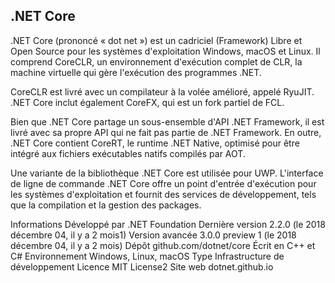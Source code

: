 ## .NET Core

.NET Core (prononcé « dot net ») est un cadriciel (Framework) Libre et Open Source pour les systèmes d'exploitation Windows, macOS et Linux. Il comprend CoreCLR, un environnement d'exécution complet de CLR, la machine virtuelle qui gère l'exécution des programmes .NET.

CoreCLR est livré avec un compilateur à la volée amélioré, appelé RyuJIT. .NET Core inclut également CoreFX, qui est un fork partiel de FCL. 

Bien que .NET Core partage un sous-ensemble d'API .NET Framework, il est livré avec sa propre API qui ne fait pas partie de .NET Framework. En outre, .NET Core contient CoreRT, le runtime .NET Native, optimisé pour être intégré aux fichiers exécutables natifs compilés par AOT. 

Une variante de la bibliothèque .NET Core est utilisée pour UWP. L'interface de ligne de commande .NET Core offre un point d'entrée d'exécution pour les systèmes d'exploitation et fournit des services de développement, tels que la compilation et la gestion des packages.

Informations
Développé par	.NET Foundation
Dernière version	2.2.0 (le 2018 décembre 04, il y a 2 mois1)
Version avancée	3.0.0 preview 1 (le 2018 décembre 04, il y a 2 mois)
Dépôt	github.com/dotnet/core
Écrit en	C++ et C#
Environnement	Windows, Linux, macOS
Type	Infrastructure de développement
Licence	MIT License2
Site web	dotnet.github.io
